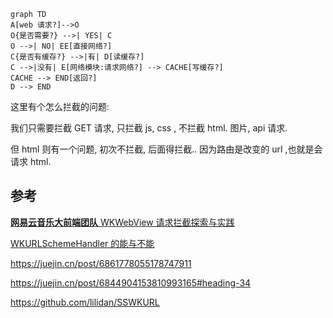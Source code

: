 



``` mermaid
graph TD
A[web 请求?]-->O
O{是否需要?} -->| YES| C
O -->| NO| EE[直接网络?]
C{是否有缓存?} -->|有| D[读缓存?] 
C -->|没有| E[网络模块:请求网络?] --> CACHE[写缓存?]
CACHE --> END[返回?]
D --> END

```

这里有个怎么拦截的问题:

我们只需要拦截 GET 请求, 只拦截  js, css , 不拦截 html. 图片, api 请求.

但 html 则有一个问题,  初次不拦截, 后面得拦截.. 因为路由是改变的 url ,也就是会请求 html.





## 参考

[**网易云音乐大前端团队** WKWebView 请求拦截探索与实践](https://juejin.cn/post/6922625242796032007 )

[WKURLSchemeHandler 的能与不能](https://www.jianshu.com/p/6bae04c91297)

https://juejin.cn/post/6861778055178747911

https://juejin.cn/post/6844904153810993165#heading-34

https://github.com/lilidan/SSWKURL

